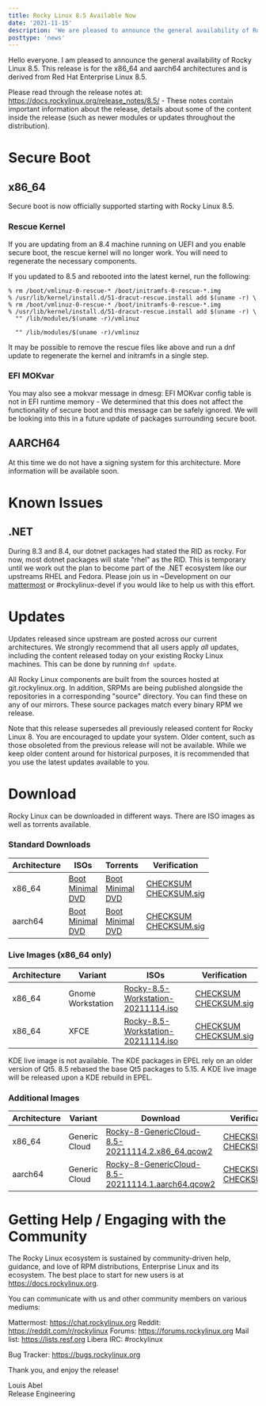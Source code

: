 ```yaml
---
title: Rocky Linux 8.5 Available Now
date: '2021-11-15'
description: 'We are pleased to announce the general availability of Rocky Linux 8.5. Read to learn more!'
posttype: 'news'
---
```


Hello everyone. I am pleased to announce the general availability of Rocky Linux 8.5. This release is for the x86_64 and aarch64 architectures and is derived from Red Hat Enterprise Linux 8.5.

Please read through the release notes at: https://docs.rockylinux.org/release_notes/8.5/ - These notes contain important information about the release, details about some of the content inside the release (such as newer modules or updates throughout the distribution).

# Secure Boot

## x86_64

Secure boot is now officially supported starting with Rocky Linux 8.5.

### Rescue Kernel

If you are updating from an 8.4 machine running on UEFI and you enable secure boot, the rescue kernel will no longer work. You will need to regenerate the necessary components.

If you updated to 8.5 and rebooted into the latest kernel, run the following:
```
% rm /boot/vmlinuz-0-rescue-* /boot/initramfs-0-rescue-*.img
% /usr/lib/kernel/install.d/51-dracut-rescue.install add $(uname -r) \
% rm /boot/vmlinuz-0-rescue-* /boot/initramfs-0-rescue-*.img
% /usr/lib/kernel/install.d/51-dracut-rescue.install add $(uname -r) \
  "" /lib/modules/$(uname -r)/vmlinuz

  "" /lib/modules/$(uname -r)/vmlinuz
```
It may be possible to remove the rescue files like above and run a dnf update to regenerate the kernel and initramfs in a single step.

### EFI MOKvar

You may also see a mokvar message in dmesg: EFI MOKvar config table is not in EFI runtime memory - We determined that this does not affect the functionality of secure boot and this message can be safely ignored. We will be looking into this in a future update of packages surrounding secure boot.

## AARCH64

At this time we do not have a signing system for this architecture. More information will be available soon.


# Known Issues

## .NET

During 8.3 and 8.4, our dotnet packages had stated the RID as rocky. For now, most dotnet packages will state "rhel" as the RID. This is temporary until we work out the plan to become part of the .NET ecosystem like our upstreams RHEL and Fedora. Please join us in ~Development on our [mattermost](https://chat.rockylinux.org) or #rockylinux-devel if you would like to help us with this effort.

# Updates

Updates released since upstream are posted across our current architectures. We strongly recommend that all users apply *all* updates, including the content released today on your existing Rocky Linux machines. This can be done by running `dnf update`.

All Rocky Linux components are built from the sources hosted at git.rockylinux.org. In addition, SRPMs are being published alongside the repositories in a corresponding "source" directory. You can find these on any of our mirrors. These source packages match every binary RPM we release.

Note that this release supersedes all previously released content for Rocky Linux 8. You are encouraged to update your system. Older content, such as those obsoleted from the previous release will not be available. While we keep older content around for historical purposes, it is recommended that you use the latest updates available to you.

# Download

Rocky Linux can be downloaded in different ways. There are ISO images as well as torrents available.

### Standard Downloads

| Architecture | ISOs | Torrents | Verification |
|--------------|------|----------|----------|
| x86_64 | [Boot](https://download.rockylinux.org/pub/rocky/8.5/isos/x86_64/Rocky-8.5-x86_64-boot.iso)<br> [Minimal](https://download.rockylinux.org/pub/rocky/8.5/isos/x86_64/Rocky-8.5-x86_64-minimal.iso) <br> [DVD](https://download.rockylinux.org/pub/rocky/8.5/isos/x86_64/Rocky-8.5-x86_64-dvd1.iso)| [Boot](https://download.rockylinux.org/pub/rocky/8.5/isos/x86_64/Rocky-8.5-x86_64-boot.torrent)<br> [Minimal](https://download.rockylinux.org/pub/rocky/8.5/isos/x86_64/Rocky-8.5-x86_64-minimal.torrent) <br> [DVD](https://download.rockylinux.org/pub/rocky/8.5/isos/x86_64/Rocky-8.5-x86_64-dvd1.torrent) | [CHECKSUM](https://download.rockylinux.org/pub/rocky/8.5/isos/x86_64/CHECKSUM) <br> [CHECKSUM.sig](https://download.rockylinux.org/pub/rocky/8.5/isos/x86_64/CHECKSUM.sig) |
| aarch64 | [Boot](https://download.rockylinux.org/pub/rocky/8.5/isos/aarch64/Rocky-8.5-aarch64-boot.iso)<br> [Minimal](https://download.rockylinux.org/pub/rocky/8.5/isos/aarch64/Rocky-8.5-aarch64-minimal.iso) <br> [DVD](https://download.rockylinux.org/pub/rocky/8.5/isos/aarch64/Rocky-8.5-aarch64-dvd1.iso)| [Boot](https://download.rockylinux.org/pub/rocky/8.5/isos/aarch64/Rocky-8.5-aarch64-boot.torrent)<br> [Minimal](https://download.rockylinux.org/pub/rocky/8.5/isos/aarch64/Rocky-8.5-aarch64-minimal.torrent) <br> [DVD](https://download.rockylinux.org/pub/rocky/8.5/isos/aarch64/Rocky-8.5-aarch64-dvd1.torrent) | [CHECKSUM](https://download.rockylinux.org/pub/rocky/8.5/isos/aarch64/CHECKSUM) <br> [CHECKSUM.sig](https://download.rockylinux.org/pub/rocky/8.5/isos/aarch64/CHECKSUM.sig) |


### Live Images (x86_64 only)

| Architecture | Variant | ISOs | Verification |
|--------------|---------|------|--------------|
|x86_64 | Gnome Workstation | [Rocky-8.5-Workstation-20211114.iso](https://download.rockylinux.org/pub/rocky/8.5/live/x86_64/Rocky-8.5-Workstation-20211114.iso) | [CHECKSUM](https://download.rockylinux.org/pub/rocky/8.5/live/x86_64/CHECKSUM) <br> [CHECKSUM.sig](https://download.rockylinux.org/pub/rocky/8.5/live/x86_64/CHECKSUM.sig)
|x86_64 | XFCE | [Rocky-8.5-Workstation-20211114.iso](https://download.rockylinux.org/pub/rocky/8.5/live/x86_64/Rocky-8.5-XFCE-20211115.iso) | [CHECKSUM](https://download.rockylinux.org/pub/rocky/8.5/live/x86_64/CHECKSUM) <br> [CHECKSUM.sig](https://download.rockylinux.org/pub/rocky/8.5/live/x86_64/CHECKSUM.sig)

KDE live image is not available. The KDE packages in EPEL rely on an older
version of Qt5. 8.5 rebased the base Qt5 packages to 5.15. A KDE live image will
be released upon a KDE rebuild in EPEL.

### Additional Images

| Architecture | Variant | Download | Verification |
|--------------|---------|------|--------------|
| x86_64       | Generic Cloud | [Rocky-8-GenericCloud-8.5-20211114.2.x86_64.qcow2](http://download.rockylinux.org/pub/rocky/8/images/Rocky-8-GenericCloud-8.5-20211114.2.x86_64.qcow2) | [CHECKSUM](http://download.rockylinux.org/pub/rocky/8/images/CHECKSUM) <br> [CHECKSUM.sig](http://download.rockylinux.org/pub/rocky/8/images/CHECKSUM.sig)
| aarch64       | Generic Cloud | [Rocky-8-GenericCloud-8.5-20211114.1.aarch64.qcow2](http://download.rockylinux.org/pub/rocky/8/images/Rocky-8-GenericCloud-8.5-20211114.1.aarch64.qcow2) | [CHECKSUM](http://download.rockylinux.org/pub/rocky/8/images/CHECKSUM) <br> [CHECKSUM.sig](http://download.rockylinux.org/pub/rocky/8/images/CHECKSUM.sig)

# Getting Help / Engaging with the Community

The Rocky Linux ecosystem is sustained by community-driven help, guidance, and love of RPM distributions, Enterprise Linux and its ecosystem. The best place to start for new users is at https://docs.rockylinux.org.

You can communicate with us and other community members on various mediums:

Mattermost: https://chat.rockylinux.org
Reddit: https://reddit.com/r/rockylinux
Forums: https://forums.rockylinux.org
Mail list: https://lists.resf.org
Libera IRC: #rockylinux

Bug Tracker: https://bugs.rockylinux.org

Thank you, and enjoy the release!

Louis Abel<br>
Release Engineering
